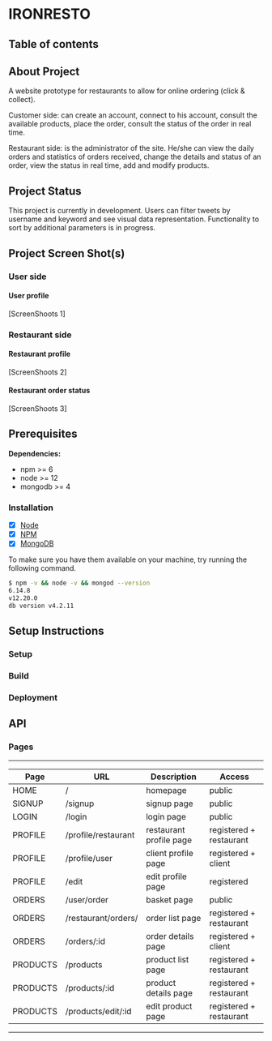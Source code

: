 # IRONRESTO

## Table of contents

## About Project

A website prototype for restaurants to allow for online ordering (click & collect).  

Customer side:  can create an account, connect to his account, consult the available products, place the order, consult the status of the order in real time.  

Restaurant side: is the administrator of the site. He/she can view the daily orders and statistics of orders received, change the details and status of an order, view the status in real time, add and modify products.

## Project Status

This project is currently in development. Users can filter tweets by username and keyword and see visual data representation. Functionality to sort by additional parameters is in progress.

## Project Screen Shot(s)

### User side

#### User profile
[ScreenShoots 1]

### Restaurant side
#### Restaurant profile
[ScreenShoots 2]

#### Restaurant order status
[ScreenShoots 3]

## Prerequisites

**Dependencies:**
  - npm >= 6
  - node >= 12
  - mongodb >= 4

### Installation

- [x] [Node](http://nodejs.org/)
- [x]  [NPM](https://npmjs.org/)
- [x] [MongoDB](https://docs.mongodb.com/manual/installation/) 

To make sure you have them available on your machine,
try running the following command.
```sh
$ npm -v && node -v && mongod --version
6.14.8
v12.20.0
db version v4.2.11
```

##  Setup Instructions

### Setup

### Build

### Deployment


## API

### Pages

---
| Page              | URL          | Description        | Access         |
|-------------------|---------------|------------------------|------------------| 
| HOME           | /                 | homepage         | public          |
| SIGNUP        | /signup     | signup page      | public          |
| LOGIN           | /login        | login page         | public          |
| PROFILE   | /profile/restaurant        | restaurant profile page         | registered + restaurant    |
| PROFILE   | /profile/user        | client profile page         | registered + client    |
| PROFILE   | /edit        | edit profile page         | registered   |
| ORDERS   | /user/order        | basket page         | public  |
| ORDERS | /restaurant/orders/        | order list page         | registered + restaurant  |
| ORDERS | /orders/:id        | order details page         | registered + client  |
| PRODUCTS | /products | product list page | registered + restaurant |
| PRODUCTS   | /products/:id        | product details page         | registered  + restaurant |
| PRODUCTS   | /products/edit/:id        | edit product page         | registered  + restaurant |

---

